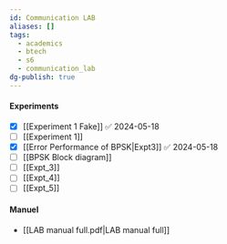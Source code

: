 ```yaml
---
id: Communication LAB
aliases: []
tags:
  - academics
  - btech
  - s6
  - communication_lab
dg-publish: true
---
```

#### Experiments
- [x] [[Experiment 1 Fake]] ✅ 2024-05-18
- [ ] [[Experiment 1]]
- [x] [[Error Performance of BPSK|Expt3]] ✅ 2024-05-18
- [ ] [[BPSK Block diagram]]
- [ ] [[Expt_3]]
- [ ] [[Expt_4]]
- [ ] [[Expt_5]]

#### Manuel
- [[LAB manual full.pdf|LAB manual full]]